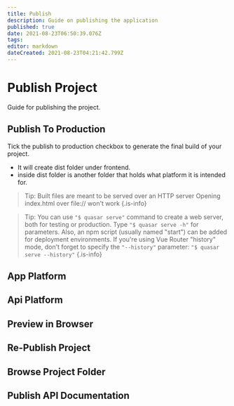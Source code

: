 ```yaml
---
title: Publish
description: Guide on publishing the application
published: true
date: 2021-08-23T06:50:39.076Z
tags: 
editor: markdown
dateCreated: 2021-08-23T04:21:42.799Z
---
```


# Publish Project
Guide for publishing the project.

## Publish To Production
Tick the publish to production checkbox to generate the final build of your project.
- It will create dist folder under frontend.
- inside dist folder is another folder that holds what platform it is intended for.

>  Tip: 
Built files are meant to be served over an HTTP server
Opening index.html over file:// won't work
{.is-info}

> Tip: 
You can use `"$ quasar serve"` command to create a web server, both for testing or production. Type `"$ quasar serve -h"` for parameters. Also, an npm script (usually named "start") can be added for deployment environments. If you're using Vue Router "history" mode, don't forget to specify the `"--history"` parameter: `"$ quasar serve --history"`
{.is-info}



## App Platform
## Api Platform
## Preview in Browser
## Re-Publish Project
## Browse Project Folder
## Publish API Documentation
